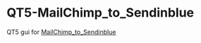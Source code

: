 # QT5-MailChimp_to_Sendinblue
QT5 gui for [MailChimp_to_Sendinblue](https://github.com/Seres67/MailChimp_to_Sendinblue)
